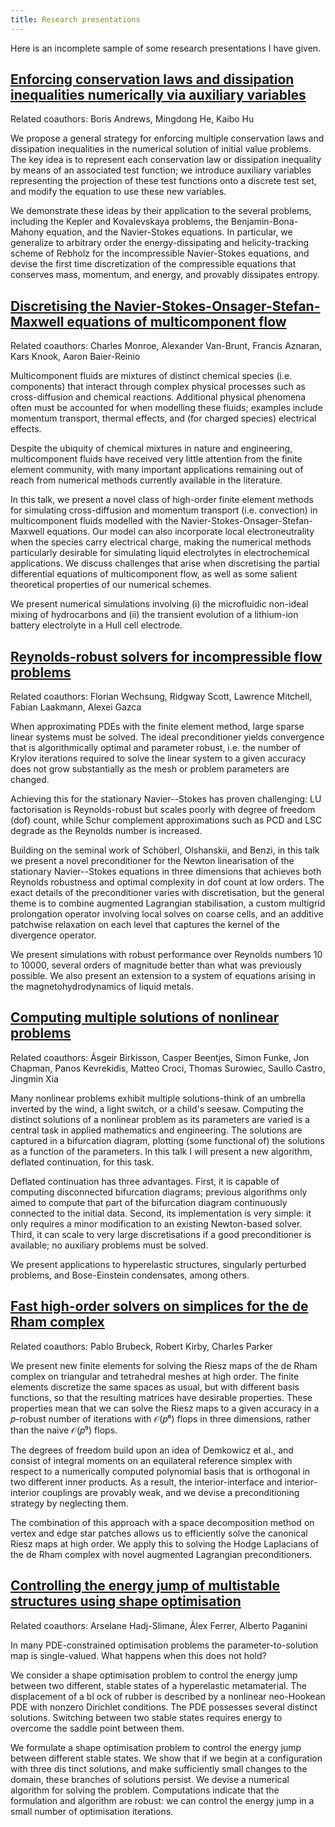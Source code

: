 ```yaml
---
title: Research presentations
---
```


Here is an incomplete sample of some research presentations I have given.

<h2><a href="{{site.url}}/files/talks/structure_in_time.pdf" class="iwantyoubold">Enforcing conservation laws and dissipation inequalities numerically via auxiliary variables</a></h2>

<p>Related coauthors: Boris Andrews, Mingdong He, Kaibo Hu</p>

<p>We propose a general strategy for enforcing multiple conservation laws and dissipation inequalities in the numerical solution of initial value problems. The key idea is to represent each conservation law or dissipation inequality by means of an associated test function; we introduce auxiliary variables representing the projection of these test functions onto a discrete test set,
and modify the equation to use these new variables. </p>

<p>We demonstrate these ideas by their application to the several problems, including the Kepler and Kovalevskaya problems, the Benjamin-Bona-Mahony equation, and the Navier-Stokes equations. In particular, we generalize to arbitrary order the energy-dissipating and
helicity-tracking scheme of Rebholz for the incompressible Navier-Stokes equations, and devise the
first time discretization of the compressible equations that conserves mass, momentum, and energy,
and provably dissipates entropy.</p>


<h2><a href="{{site.url}}/files/talks/multicomponent_flows.pdf" class="iwantyoubold">Discretising the Navier-Stokes-Onsager-Stefan-Maxwell equations of multicomponent flow</a></h2>

<p>Related coauthors: Charles Monroe, Alexander Van-Brunt, Francis Aznaran, Kars Knook, Aaron Baier-Reinio</p>

<p>Multicomponent fluids are mixtures of distinct chemical species (i.e. components) that interact through complex physical processes such as cross-diffusion and chemical reactions. Additional physical phenomena often must be accounted for when modelling these fluids; examples include momentum transport, thermal effects, and (for charged species) electrical effects.</p>

<p>Despite the ubiquity of chemical mixtures in nature and engineering, multicomponent fluids have received very little attention from the finite element community, with many important applications remaining out of reach from numerical methods currently available in the literature.</p>

<p>In this talk, we present a novel class of high-order finite element methods for simulating cross-diffusion and momentum transport (i.e. convection) in multicomponent fluids modelled with the Navier-Stokes-Onsager-Stefan-Maxwell equations. Our model can also incorporate local electroneutrality when the species carry electrical charge, making the numerical methods particularly desirable for simulating liquid electrolytes in electrochemical applications. We discuss challenges that arise when discretising the partial differential equations of multicomponent flow, as well as some salient theoretical properties of our numerical schemes.</p>

<p>We present numerical simulations involving (i) the microfluidic non-ideal mixing of hydrocarbons and (ii) the transient evolution of a lithium-ion battery electrolyte in a Hull cell electrode. </p>

<h2><a href="{{site.url}}/files/talks/reynolds_robust_solvers.pdf" class="iwantyoubold">Reynolds-robust solvers for incompressible flow problems</a></h2>

<p>Related coauthors: Florian Wechsung, Ridgway Scott, Lawrence Mitchell, Fabian Laakmann, Alexei Gazca</p>

 <p>When approximating PDEs with the finite element method, large sparse linear systems must be solved. The ideal preconditioner yields convergence that is algorithmically optimal and parameter robust, i.e. the number of Krylov iterations required to solve the linear system to a given accuracy does not grow substantially as the mesh or problem parameters are changed.</p>

<p>Achieving this for the stationary Navier--Stokes has proven challenging: LU factorisation is Reynolds-robust but scales poorly with degree of freedom (dof) count, while Schur complement approximations such as PCD and LSC degrade as the Reynolds number is increased.</p>

<p>Building on the seminal work of Schöberl, Olshanskii, and Benzi, in this talk we present a novel preconditioner for the Newton linearisation of the stationary Navier--Stokes equations in three dimensions that achieves both Reynolds robustness and optimal complexity in dof count at low orders. The exact details of the preconditioner varies with discretisation, but the general theme is to combine augmented Lagrangian stabilisation, a custom multigrid prolongation operator involving local solves on coarse cells, and an additive patchwise relaxation on each level that captures the kernel of the divergence operator.</p>

<p>We present simulations with robust performance over Reynolds numbers 10 to 10000, several orders of magnitude better than what was previously possible. We also present an extension to a system of equations arising in the magnetohydrodynamics of liquid metals.</p>

<h2><a href="{{site.url}}/files/talks/deflation.pdf" class="iwantyoubold">Computing multiple solutions of nonlinear problems</a></h2>

<p>Related coauthors: Ásgeir Birkisson, Casper Beentjes, Simon Funke, Jon Chapman, Panos Kevrekidis, Matteo Croci, Thomas Surowiec, Saullo Castro, Jingmin Xia</p>

<p>Many nonlinear problems exhibit multiple solutions-think of an umbrella
inverted by the wind, a light switch, or a child's seesaw.
Computing the distinct solutions of a nonlinear problem as its
parameters are varied is a central task in applied
mathematics and engineering. The solutions are captured in a bifurcation
diagram, plotting (some functional of) the solutions as a function of the parameters. In this
talk I will present a new algorithm, deflated continuation, for this task.</p>

<p>Deflated continuation has three advantages. First, it is capable of computing
disconnected bifurcation diagrams; previous algorithms only aimed to compute
that part of the bifurcation diagram continuously connected to the initial data.
Second, its implementation is very simple: it only requires a minor
modification to an existing Newton-based solver. Third, it can scale to very
large discretisations if a good preconditioner is available; no auxiliary
problems must be solved.</p>

<p>We present applications to hyperelastic structures, singularly perturbed problems,
and Bose-Einstein condensates, among others. </p>

<h2><a href="{{site.url}}/files/talks/fast_riesz_maps_simplices.pdf" class="iwantyoubold">Fast high-order solvers on simplices for the de Rham complex</a></h2>

<p>Related coauthors: Pablo Brubeck, Robert Kirby, Charles Parker</p>

<p>We present new finite elements for solving the Riesz maps of the de Rham complex on triangular and tetrahedral meshes at high order. The finite elements discretize the same spaces as usual, but with different basis functions, so that the resulting matrices have desirable properties. These properties mean that we can solve the Riesz maps to a given accuracy in a 𝑝-robust number of iterations with 𝒪(𝑝⁶) flops in three dimensions, rather than the naive 𝒪(𝑝⁹) flops.</p>

<p>The degrees of freedom build upon an idea of Demkowicz et al., and consist of integral moments on an equilateral reference simplex with respect to a numerically computed polynomial basis that is orthogonal in two different inner products. As a result,  the interior-interface and interior-interior couplings are provably weak, and we devise a preconditioning strategy by neglecting them.</p>

<p>The combination of this approach with a space decomposition method on vertex and edge star patches allows us to efficiently solve the canonical Riesz maps at high order.
We apply this to solving the Hodge Laplacians of the de Rham complex with novel augmented Lagrangian preconditioners.</p>

<h2><a href="{{site.url}}/files/talks/multistable_shape_optimisation.pdf" class="iwantyoubold">Controlling the energy jump of multistable structures using shape optimisation</a></h2>

<p>Related coauthors: Arselane Hadj-Slimane, Àlex Ferrer, Alberto Paganini</p>

<p>In many PDE-constrained optimisation problems the parameter-to-solution map is single-valued. What happens when this does not hold?</p>

<p>We consider a shape optimisation problem to control the energy jump between two different, stable states of a hyperelastic metamaterial. The displacement of a bl
ock of rubber is described by a nonlinear neo-Hookean PDE with nonzero Dirichlet conditions. The PDE possesses several distinct solutions. Switching between two
stable states requires energy to overcome the saddle point between them.</p>

<p>We formulate a shape optimisation problem to control the energy jump between different stable states. We show that if we begin at a configuration with three dis
tinct solutions, and make sufficiently small changes to the domain, these branches of solutions persist. We devise a numerical algorithm for solving the problem.
 Computations indicate that the formulation and algorithm are robust: we can control the energy jump in a small number of optimisation iterations.</p>
